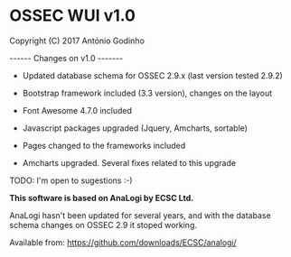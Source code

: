 **OSSEC WUI v1.0**
=======

Copyright (C) 2017 António Godinho


------ Changes on v1.0 -------

- Updated database schema for OSSEC 2.9.x (last version tested 2.9.2)

- Bootstrap framework included (3.3 version), changes on the layout

- Font Awesome 4.7.0  included

- Javascript packages upgraded (Jquery, Amcharts, sortable)

- Pages changed to the frameworks included

- Amcharts upgraded. Several fixes related to this upgrade



TODO: I'm open to sugestions :-)



**This software is based on AnaLogi by ECSC Ltd.**

AnaLogi hasn't been updated for several years, and with the database schema changes on OSSEC 2.9 it stoped working.

Available from:
https://github.com/downloads/ECSC/analogi/
